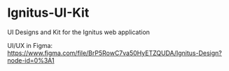 # Ignitus-UI-Kit
UI Designs and Kit for the Ignitus web application

UI/UX in Figma: https://www.figma.com/file/BrP5RowC7va50HyETZQUDA/Ignitus-Design?node-id=0%3A1
